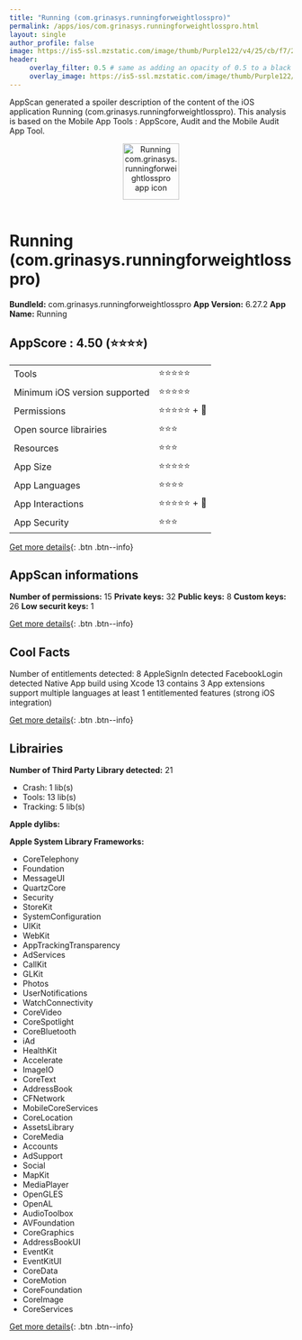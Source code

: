 ```yaml
---
title: "Running (com.grinasys.runningforweightlosspro)"
permalink: /apps/ios/com.grinasys.runningforweightlosspro.html
layout: single
author_profile: false
image: https://is5-ssl.mzstatic.com/image/thumb/Purple122/v4/25/cb/f7/25cbf783-e14a-e129-631d-c2634ae21014/AppIcon-1x_U007emarketing-0-5-0-85-220.png/512x512bb.jpg
header: 
     overlay_filter: 0.5 # same as adding an opacity of 0.5 to a black background
     overlay_image: https://is5-ssl.mzstatic.com/image/thumb/Purple122/v4/25/cb/f7/25cbf783-e14a-e129-631d-c2634ae21014/AppIcon-1x_U007emarketing-0-5-0-85-220.png/512x512bb.jpg
---
```

AppScan generated a spoiler description of the content of the iOS application Running (com.grinasys.runningforweightlosspro). This analysis is based on the Mobile App Tools : AppScore, Audit and the Mobile Audit App Tool.

  
  
<div style="text-align: center;"><img src="https://is5-ssl.mzstatic.com/image/thumb/Purple122/v4/25/cb/f7/25cbf783-e14a-e129-631d-c2634ae21014/AppIcon-1x_U007emarketing-0-5-0-85-220.png/512x512bb.jpg" width="100" height="100" alt="Running com.grinasys.runningforweightlosspro app icon"></div></br>
  
# Running (com.grinasys.runningforweightlosspro)

**BundleId:** com.grinasys.runningforweightlosspro
**App Version:** 6.27.2
**App Name:** Running


## AppScore : 4.50 (⭐️⭐️⭐️⭐️) 

<table>
<tr><td> Tools </td><td> ⭐️⭐️⭐️⭐️⭐️ </td></tr>
<tr><td> Minimum iOS version supported </td><td> ⭐️⭐️⭐️⭐️⭐️ </td></tr>
<tr><td> Permissions </td><td> ⭐️⭐️⭐️⭐️⭐️ + 🌟 </td></tr>
<tr><td> Open source librairies </td><td> ⭐️⭐️⭐️ </td></tr>
<tr><td> Resources </td><td> ⭐️⭐️⭐️ </td></tr>
<tr><td> App Size </td><td> ⭐️⭐️⭐️⭐️⭐️ </td></tr>
<tr><td> App Languages </td><td> ⭐️⭐️⭐️⭐️ </td></tr>
<tr><td> App Interactions </td><td> ⭐️⭐️⭐️⭐️⭐️ + 🌟 </td></tr>
<tr><td> App Security </td><td> ⭐️⭐️⭐️ </td></tr>
</table>

[Get more details](/pricing.html){: .btn .btn--info}  
  
## AppScan informations 

**Number of permissions:** 15
**Private keys:** 32
**Public keys:** 8
**Custom keys:** 26
**Low securit keys:** 1
  
[Get more details](/pricing.html){: .btn .btn--info}

## Cool Facts

Number of entitlements detected: 8
AppleSignIn detected
FacebookLogin detected
Native App
build using Xcode 13
contains 3 App extensions
support multiple languages
at least 1 entitlemented features (strong iOS integration)
  
[Get more details](/pricing.html){: .btn .btn--info}

## Librairies 
**Number of Third Party Library detected:** 21
- Crash: 1 lib(s)
- Tools: 13 lib(s)
- Tracking: 5 lib(s)

**Apple dylibs:**


**Apple System Library Frameworks:**
- CoreTelephony
- Foundation
- MessageUI
- QuartzCore
- Security
- StoreKit
- SystemConfiguration
- UIKit
- WebKit
- AppTrackingTransparency
- AdServices
- CallKit
- GLKit
- Photos
- UserNotifications
- WatchConnectivity
- CoreVideo
- CoreSpotlight
- CoreBluetooth
- iAd
- HealthKit
- Accelerate
- ImageIO
- CoreText
- AddressBook
- CFNetwork
- MobileCoreServices
- CoreLocation
- AssetsLibrary
- CoreMedia
- Accounts
- AdSupport
- Social
- MapKit
- MediaPlayer
- OpenGLES
- OpenAL
- AudioToolbox
- AVFoundation
- CoreGraphics
- AddressBookUI
- EventKit
- EventKitUI
- CoreData
- CoreMotion
- CoreFoundation
- CoreImage
- CoreServices


  
[Get more details](/pricing.html){: .btn .btn--info}

